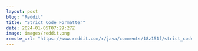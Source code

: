 ```yaml
---
layout: post
blog: "Reddit"
title: "Strict Code Formatter"
date: 2024-01-05T07:29:27Z
image: images/reddit.png
remote_url: "https://www.reddit.com/r/java/comments/18z151f/strict_code_formatter/"
---
```

